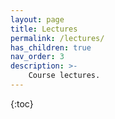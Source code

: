 ```yaml
---
layout: page
title: Lectures
permalink: /lectures/
has_children: true
nav_order: 3
description: >-
    Course lectures.
---
```


{:toc}
